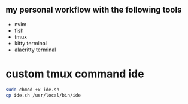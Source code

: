 ## my personal workflow with the following tools

- nvim
- fish
- tmux
- kitty terminal
- alacritty terminal

# custom tmux command ide

```bash
sudo chmod +x ide.sh
cp ide.sh /usr/local/bin/ide
```
